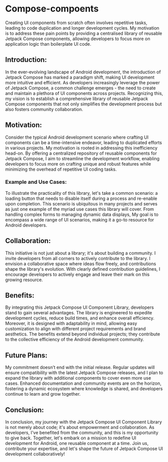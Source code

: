 # Compose-compoents
Creating UI components from scratch often involves repetitive tasks, leading to code duplication and longer development cycles. My motivation is to address these pain points by providing a centralised library of reusable Jetpack Compose components, allowing developers to focus more on application logic than boilerplate UI code.

## Introduction:
In the ever-evolving landscape of Android development, the introduction of Jetpack Compose has marked a paradigm shift, making UI development more intuitive and efficient. As developers increasingly leverage the power of Jetpack Compose, a common challenge emerges - the need to create and maintain a plethora of UI components across projects. Recognizing this, my vision is to establish a comprehensive library of reusable Jetpack Compose components that not only simplifies the development process but also fosters community collaboration.

## Motivation:
Consider the typical Android development scenario where crafting UI components can be a time-intensive endeavor, leading to duplicated efforts in various projects. My motivation is rooted in addressing this inefficiency head-on. By offering a centralized repository of reusable components for Jetpack Compose, I aim to streamline the development workflow, enabling developers to focus more on crafting unique and robust features while minimizing the overhead of repetitive UI coding tasks.

### Example and Use Cases:
To illustrate the practicality of this library, let's take a common scenario: a loading button that needs to disable itself during a process and re-enable upon completion. This scenario is ubiquitous in many projects and serves as just one example of the myriad use cases this library will cover. From handling complex forms to managing dynamic data displays, My goal is to encompass a wide range of UI scenarios, making it a go-to resource for Android developers.

## Collaboration:
This initiative is not just about a library; it's about building a community. I invite developers from all corners to actively contribute to the library. I envision a collaborative space where ideas flow freely, and contributions shape the library's evolution. With clearly defined contribution guidelines, I encourage developers to actively engage and leave their mark on this growing resource.

## Benefits:
By integrating this Jetpack Compose UI Component Library, developers stand to gain several advantages. The library is engineered to expedite development cycles, reduce build times, and enhance overall efficiency. Moreover, it is designed with adaptability in mind, allowing easy customization to align with different project requirements and brand aesthetics. The benefits extend beyond individual projects; they contribute to the collective efficiency of the Android development community.

## Future Plans:
My commitment doesn’t end with the initial release. Regular updates will ensure compatibility with the latest Jetpack Compose releases, and I plan to expand the library with additional components to cover even more use cases. Enhanced documentation and community events are on the horizon, fostering a dynamic ecosystem where knowledge is shared, and developers continue to learn and grow together.

## Conclusion:
In conclusion, my journey with the Jetpack Compose UI Component Library is not merely about code; it's about empowerment and collaboration. As developers, I've benefited from the community, and this is my opportunity to give back. Together, let's embark on a mission to redefine UI development for Android, one reusable component at a time. Join us, contribute your expertise, and let's shape the future of Jetpack Compose UI development collaboratively!
